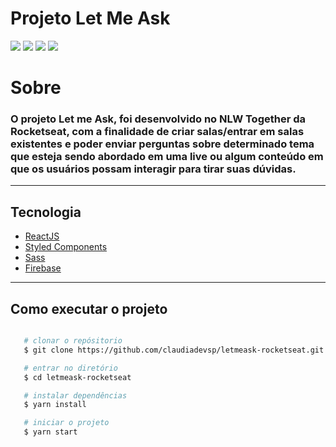 # Projeto Let Me Ask

<div>
    <img src="https://ik.imagekit.io/6ktc8znrdv0/Screenshot_from_2021-06-27_10-09-55_y9mj0mbkQ.png">
    <img src="https://ik.imagekit.io/6ktc8znrdv0/Screenshot_from_2021-06-27_10-26-38_9gYA9Nbdx.png">
    <img src="https://ik.imagekit.io/6ktc8znrdv0/Screenshot_from_2021-06-27_10-25-14_-68F_wOuB.png">
    <img src="https://ik.imagekit.io/6ktc8znrdv0/Screenshot_from_2021-06-27_10-28-22_Za8SGQ4E7.png">
</div>

# Sobre

### O projeto **Let me Ask**, foi desenvolvido no **NLW Together** da **Rocketseat**, com a finalidade de criar salas/entrar em salas existentes e poder enviar perguntas sobre determinado tema que esteja sendo abordado em uma live ou algum conteúdo em que os usuários possam interagir para tirar suas dúvidas.
---
## Tecnologia

- [ReactJS](https://reactjs.org)
- [Styled Components](https://styled-components.com/)
- [Sass](https://sass-lang.com/)
- [Firebase](https://firebase.google.com/)

---
## Como executar o projeto

```bash

   # clonar o repósitorio
   $ git clone https://github.com/claudiadevsp/letmeask-rocketseat.git

   # entrar no diretório
   $ cd letmeask-rocketseat

   # instalar dependências
   $ yarn install

   # iniciar o projeto
   $ yarn start
